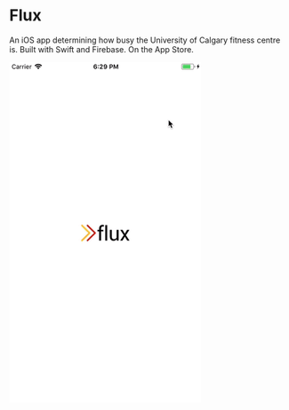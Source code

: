 # Flux
An iOS app determining how busy the University of Calgary fitness centre is. 
Built with Swift and Firebase. 
On the App Store.


![](FluxGif.gif)
